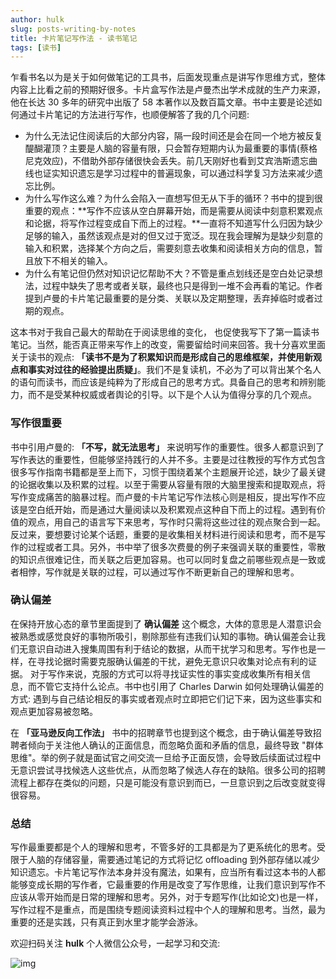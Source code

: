 ```yaml
---
author: hulk
slug: posts-writing-by-notes
title: 卡片笔记写作法 - 读书笔记
tags: [读书]
---
```


乍看书名以为是关于如何做笔记的工具书，后面发现重点是讲写作思维方式，整体内容上比看之前的预期好很多。卡片盒写作法是卢曼杰出学术成就的生产力来源，他在长达 30 多年的研究中出版了 58 本著作以及数百篇文章。书中主要是论述如何通过卡片笔记的方法进行写作，也顺便解答了我的几个问题:

* 为什么无法记住阅读后的大部分内容，隔一段时间还是会在同一个地方被反复醍醐灌顶？主要是人脑的容量有限，只会暂存短期内认为最重要的事情(蔡格尼克效应)，不借助外部存储很快会丢失。前几天刚好也看到艾宾浩斯遗忘曲线也证实知识遗忘是学习过程中的普遍现象，可以通过科学复习方法来减少遗忘比例。
* 为什么写作这么难？为什么会陷入一直想写但无从下手的循环？书中的提到很重要的观点：**写作不应该从空白屏幕开始，而是需要从阅读中刻意积累观点和论据，将写作过程变成自下而上的过程。**一直将不知道写什么归因为缺少足够的输入，虽然该观点是对的但又过于宽泛。现在我会理解为是缺少刻意的输入和积累，选择某个方向之后，需要刻意去收集和阅读相关方向的信息，暂且放下不相关的输入。
* 为什么有笔记但仍然对知识记忆帮助不大？不管是重点划线还是空白处记录想法，过程中缺失了思考或者关联，最终也只是得到一堆不会再看的笔记。作者提到卢曼的卡片笔记最重要的是分类、关联以及定期整理，丢弃掉临时或者过期的观点。

这本书对于我自己最大的帮助在于阅读思维的变化， 也促使我写下了第一篇读书笔记。当然，能否真正带来写作上的改变，需要留给时间来回答。我十分喜欢里面关于读书的观点: **「读书不是为了积累知识而是形成自己的思维框架，并使用新观点和事实对过往的经验提出质疑」**。我们不是复读机，不必为了可以背出某个名人的语句而读书，而应该是纯粹为了形成自己的思考方式。具备自己的思考和辨别能力，而不是受某种权威或者舆论的引导。以下是个人认为值得分享的几个观点。

### 写作很重要

书中引用卢曼的: **「不写，就无法思考」** 来说明写作的重要性。很多人都意识到了写作表达的重要性，但能够坚持践行的人并不多。主要是过往教授的写作方式包含很多写作指南书籍都是至上而下，习惯于围绕着某个主题展开论述，缺少了最关键的论据收集以及积累的过程。以至于需要从容量有限的大脑里搜索和提取观点，将写作变成痛苦的脑暴过程。而卢曼的卡片笔记写作法核心则是相反，提出写作不应该是空白纸开始，而是通过大量阅读以及积累观点这种自下而上的过程。遇到有价值的观点，用自己的语言写下来思考，写作时只需将这些过往的观点聚合到一起。反过来，要想要讨论某个话题，重要的是收集相关材料进行阅读和思考，而不是写作的过程或者工具。另外，书中举了很多次费曼的例子来强调关联的重要性，零散的知识点很难记住，而关联之后更加容易。也可以同时复盘之前哪些观点是一致或者相悖，写作就是关联的过程，可以通过写作不断更新自己的理解和思考。

### 确认偏差

在保持开放心态的章节里面提到了 **确认偏差** 这个概念，大体的意思是人潜意识会被熟悉或感觉良好的事物所吸引，剔除那些有违我们认知的事物。确认偏差会让我们无意识自动进入搜集周围有利于结论的数据，从而干扰学习和思考。写作也是一样，在寻找论据时需要克服确认偏差的干扰，避免无意识只收集对论点有利的证据。 对于写作来说，克服的方式可以将寻找证实性的事实变成收集所有相关信息，而不管它支持什么论点。书中也引用了 Charles Darwin 如何处理确认偏差的方式: 遇到与自己结论相反的事实或者观点时立即把它们记下来，因为这些事实和观点更加容易被忽略。

在 **「亚马逊反向工作法」** 书中的招聘章节也提到这个概念，由于确认偏差导致招聘者倾向于关注他人确认的正面信息，而忽略负面和矛盾的信息，最终导致 "群体思维"。举的例子就是面试官之间交流一旦给予正面反馈，会导致后续面试过程中无意识尝试寻找候选人这些优点，从而忽略了候选人存在的缺陷。很多公司的招聘流程上都存在类似的问题，只是可能没有意识到而已，一旦意识到之后改变就变得很容易。

###  总结

写作最重要都是个人的理解和思考，不管多好的工具都是为了更系统化的思考。受限于人脑的存储容量，需要通过笔记的方式将记忆 offloading 到外部存储以减少知识遗忘。卡片笔记写作法本身并没有魔法，如果有，应当所有看过这本书的人都能够变成长期的写作者，它最重要的作用是改变了写作思维，让我们意识到写作不应该从零开始而是日常的理解和思考。另外，对于专题写作(比如论文)也是一样，写作过程不是重点，而是围绕专题阅读资料过程中个人的理解和思考。当然，最为重要的还是实践，只有真正到水里才能学会游泳。

欢迎扫码关注 **hulk** 个人微信公众号，一起学习和交流:

![img](https://cdn.jsdelivr.net/gh/git-hulk/git-hulk.github.io/images/person-qrcode.jpeg)
